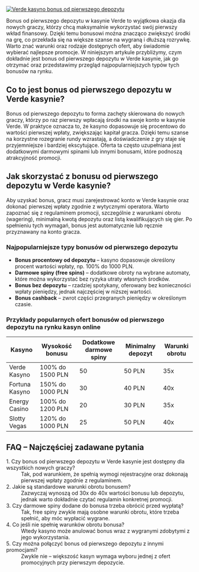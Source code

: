 [![Verde kasyno bonus od pierwszego depozytu](https://123-caf.pages.dev/gitsignup.png)](https://vrmoo.ru/Bt82HjjY)

<p>Bonus od pierwszego depozytu w kasynie Verde to wyjątkowa okazja dla nowych graczy, którzy chcą maksymalnie wykorzystać swój pierwszy wkład finansowy. Dzięki temu bonusowi można znacząco zwiększyć środki na grę, co przekłada się na większe szanse na wygraną i dłuższą rozrywkę. Warto znać warunki oraz rodzaje dostępnych ofert, aby świadomie wybierać najlepsze promocje. W niniejszym artykule przybliżymy, czym dokładnie jest bonus od pierwszego depozytu w Verde kasynie, jak go otrzymać oraz przedstawimy przegląd najpopularniejszych typów tych bonusów na rynku.</p>  <h2>Co to jest bonus od pierwszego depozytu w Verde kasynie?</h2> <p>Bonus od pierwszego depozytu to forma zachęty skierowana do nowych graczy, którzy po raz pierwszy wpłacają środki na swoje konto w kasynie Verde. W praktyce oznacza to, że kasyno dopasowuje się procentowo do wartości pierwszej wpłaty, zwiększając kapitał gracza. Dzięki temu szanse na korzystne rozegranie rundy wzrastają, a doświadczenie z gry staje się przyjemniejsze i bardziej ekscytujące. Oferta ta często uzupełniana jest dodatkowymi darmowymi spinami lub innymi bonusami, które podnoszą atrakcyjność promocji.</p>  <h2>Jak skorzystać z bonusu od pierwszego depozytu w Verde kasynie?</h2> <p>Aby uzyskać bonus, gracz musi zarejestrować konto w Verde kasynie oraz dokonać pierwszej wpłaty zgodnie z wytycznymi operatora. Warto zapoznać się z regulaminem promocji, szczególnie z warunkami obrotu (wagering), minimalną kwotą depozytu oraz listą kwalifikujących się gier. Po spełnieniu tych wymagań, bonus jest automatycznie lub ręcznie przyznawany na konto gracza.</p>  <h3>Najpopularniejsze typy bonusów od pierwszego depozytu</h3> <ul>   <li><strong>Bonus procentowy od depozytu</strong> – kasyno dopasowuje określony procent wartości wpłaty, np. 100% do 1000 PLN.</li>   <li><strong>Darmowe spiny (free spins)</strong> – dodatkowe obroty na wybrane automaty, które można wykorzystać bez ryzyka utraty własnych środków.</li>   <li><strong>Bonus bez depozytu</strong> – rzadziej spotykany, oferowany bez konieczności wpłaty pieniędzy, jednak najczęściej w niższej wartości.</li>   <li><strong>Bonus cashback</strong> – zwrot części przegranych pieniędzy w określonym czasie.</li> </ul>  <h3>Przykłady popularnych ofert bonusów od pierwszego depozytu na rynku kasyn online</h3> <table>   <thead>     <tr>       <th>Kasyno</th>       <th>Wysokość bonusu</th>       <th>Dodatkowe darmowe spiny</th>       <th>Minimalny depozyt</th>       <th>Warunki obrotu</th>     </tr>   </thead>   <tbody>     <tr>       <td>Verde Kasyno</td>       <td>100% do 1500 PLN</td>       <td>50</td>       <td>50 PLN</td>       <td>35x</td>     </tr>     <tr>       <td>Fortuna Kasyno</td>       <td>150% do 1000 PLN</td>       <td>30</td>       <td>40 PLN</td>       <td>40x</td>     </tr>     <tr>       <td>Energy Casino</td>       <td>100% do 1200 PLN</td>       <td>20</td>       <td>30 PLN</td>       <td>35x</td>     </tr>     <tr>       <td>Slotty Vegas</td>       <td>120% do 1000 PLN</td>       <td>25</td>       <td>50 PLN</td>       <td>40x</td>     </tr>   </tbody> </table>  <h2>FAQ – Najczęściej zadawane pytania</h2> <dl>   <dt>1. Czy bonus od pierwszego depozytu w Verde kasynie jest dostępny dla wszystkich nowych graczy?</dt>   <dd>Tak, pod warunkiem, że spełnią wymogi rejestracyjne oraz dokonają pierwszej wpłaty zgodnie z regulaminem.</dd>    <dt>2. Jakie są standardowe warunki obrotu bonusem?</dt>   <dd>Zazwyczaj wynoszą od 30x do 40x wartości bonusu lub depozytu, jednak warto dokładnie czytać regulamin konkretnej promocji.</dd>    <dt>3. Czy darmowe spiny dodane do bonusa trzeba obrócić przed wypłatą?</dt>   <dd>Tak, free spiny zwykle mają osobne warunki obrotu, które trzeba spełnić, aby móc wypłacić wygrane.</dd>    <dt>4. Co jeśli nie spełnię warunków obrotu bonusa?</dt>   <dd>Wtedy kasyno może anulować bonus wraz z wygranymi zdobytymi z jego wykorzystania.</dd>    <dt>5. Czy można połączyć bonus od pierwszego depozytu z innymi promocjami?</dt>   <dd>Zwykle nie – większość kasyn wymaga wyboru jednej z ofert promocyjnych przy pierwszym depozycie.</dd> </dl>